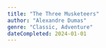 ```yaml
---
title: "The Three Musketeers"
author: "Alexandre Dumas"
genre: "Classic, Adventure"
dateCompleted: 2024-01-01
---
```


